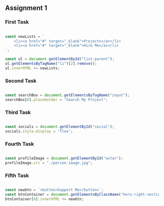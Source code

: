 ## Assignment 1

### First Task

```Javascript

const newLists = `
    <li><a href="#" target="_blank">Projects</a></li>
    <li><a href="#" target="_blank">Hire Me</a></li>
`;

const ul = document.getElementById("list-parent");
ul.getElementsByTagName("li")[2].remove();
ul.innerHTML += newLists;

```

### Second Task

```Javascript

const searchBox = document.getElementsByTagName("input");
searchBox[0].placeholder = "Search My Project";

```

### Third Task

```Javascript

const socials = document.getElementById("social");
socials.style.display = "flex";


```

### Fourth Task

```Javascript

const profileImage = document.getElementById("avtar");
profileImage.src = "./person-image.jpg";

```

### Fifth Task

```Javascript

const newbtn = `<button>Support Me</button>`;
const btnContainer = document.getElementsByClassName("hero-right-section-btns");
btnContainer[0].innerHTML += newbtn;

```

